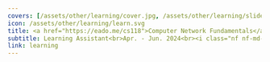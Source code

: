 ```yaml
---
covers: [/assets/other/learning/cover.jpg, /assets/other/learning/slide.png, /assets/other/learning/routes.png, /assets/other/learning/boelter.png, /assets/other/learning/mystery.png]
icon: /assets/other/learning/learn.svg
title: <a href="https://eado.me/cs118">Computer Network Fundamentals</a>
subtitle: Learning Assistant<br>Apr. - Jun. 2024<br><i class="nf nf-md-docker"></i><i class="nf nf-custom-c"></i><i class="nf nf-md-language_python"></i><i class="nf nf-fa-node_js"></i><i class="nf nf-dev-rust"></i>
link: learning
---
```


<style> 
    #learning .leftarrow, #learning .rightarrow, #learning .close {
        color: var(--alt);
    }
</style>
